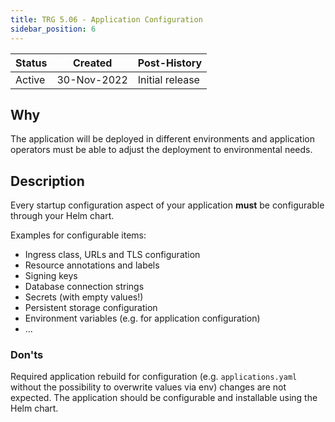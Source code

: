 ```yaml
---
title: TRG 5.06 - Application Configuration
sidebar_position: 6
---
```


| Status | Created     | Post-History    |
|--------|-------------|-----------------|
| Active | 30-Nov-2022 | Initial release |

## Why

The application will be deployed in different environments and application operators must be able to adjust the
deployment to environmental needs.

## Description

Every startup configuration aspect of your application **must** be configurable through your Helm chart.

Examples for configurable items:

- Ingress class, URLs and TLS configuration
- Resource annotations and labels
- Signing keys
- Database connection strings
- Secrets (with empty values!)
- Persistent storage configuration
- Environment variables (e.g. for application configuration)
- ...

### Don'ts

Required application rebuild for configuration (e.g. `applications.yaml` without the possibility to overwrite values via
env) changes are not expected. The application should be configurable and installable using the Helm chart.
